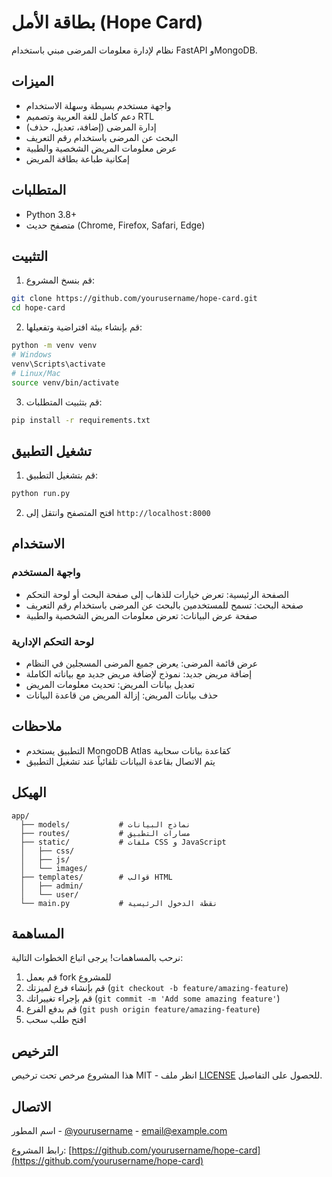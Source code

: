 # بطاقة الأمل (Hope Card)

نظام لإدارة معلومات المرضى مبني باستخدام FastAPI وMongoDB.

## الميزات

- واجهة مستخدم بسيطة وسهلة الاستخدام
- دعم كامل للغة العربية وتصميم RTL
- إدارة المرضى (إضافة، تعديل، حذف)
- البحث عن المرضى باستخدام رقم التعريف
- عرض معلومات المريض الشخصية والطبية
- إمكانية طباعة بطاقة المريض

## المتطلبات

- Python 3.8+
- متصفح حديث (Chrome, Firefox, Safari, Edge)

## التثبيت

1. قم بنسخ المشروع:

```bash
git clone https://github.com/yourusername/hope-card.git
cd hope-card
```

2. قم بإنشاء بيئة افتراضية وتفعيلها:

```bash
python -m venv venv
# Windows
venv\Scripts\activate
# Linux/Mac
source venv/bin/activate
```

3. قم بتثبيت المتطلبات:

```bash
pip install -r requirements.txt
```

## تشغيل التطبيق

1. قم بتشغيل التطبيق:

```bash
python run.py
```

2. افتح المتصفح وانتقل إلى `http://localhost:8000`

## الاستخدام

### واجهة المستخدم

- الصفحة الرئيسية: تعرض خيارات للذهاب إلى صفحة البحث أو لوحة التحكم
- صفحة البحث: تسمح للمستخدمين بالبحث عن المرضى باستخدام رقم التعريف
- صفحة عرض البيانات: تعرض معلومات المريض الشخصية والطبية

### لوحة التحكم الإدارية

- عرض قائمة المرضى: يعرض جميع المرضى المسجلين في النظام
- إضافة مريض جديد: نموذج لإضافة مريض جديد مع بياناته الكاملة
- تعديل بيانات المريض: تحديث معلومات المريض
- حذف بيانات المريض: إزالة المريض من قاعدة البيانات

## ملاحظات

- التطبيق يستخدم MongoDB Atlas كقاعدة بيانات سحابية
- يتم الاتصال بقاعدة البيانات تلقائياً عند تشغيل التطبيق

## الهيكل

```
app/
  ├── models/           # نماذج البيانات
  ├── routes/           # مسارات التطبيق
  ├── static/           # ملفات CSS و JavaScript
  │   ├── css/
  │   ├── js/
  │   └── images/
  ├── templates/        # قوالب HTML
  │   ├── admin/
  │   └── user/
  └── main.py           # نقطة الدخول الرئيسية
```

## المساهمة

نرحب بالمساهمات! يرجى اتباع الخطوات التالية:

1. قم بعمل fork للمشروع
2. قم بإنشاء فرع لميزتك (`git checkout -b feature/amazing-feature`)
3. قم بإجراء تغييراتك (`git commit -m 'Add some amazing feature'`)
4. قم بدفع الفرع (`git push origin feature/amazing-feature`)
5. افتح طلب سحب

## الترخيص

هذا المشروع مرخص تحت ترخيص MIT - انظر ملف [LICENSE](LICENSE) للحصول على التفاصيل.

## الاتصال

اسم المطور - [@yourusername](https://twitter.com/yourusername) - email@example.com

رابط المشروع: [https://github.com/yourusername/hope-card](https://github.com/yourusername/hope-card) 